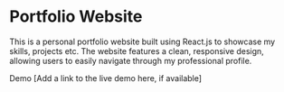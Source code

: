 # Portfolio Website
This is a personal portfolio website built using React.js to showcase my skills, projects etc. The website features a clean, responsive design, allowing users to easily navigate through my professional profile.

Demo
[Add a link to the live demo here, if available]
